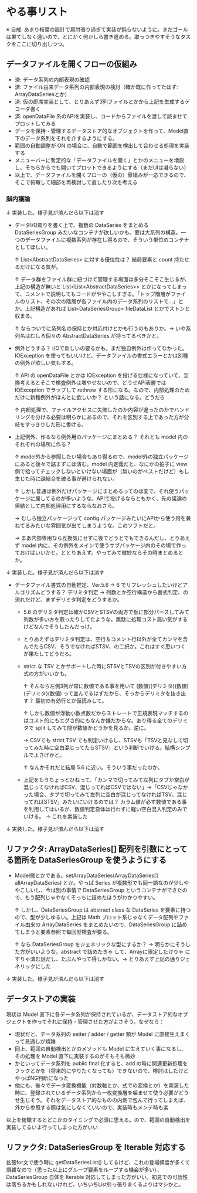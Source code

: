 # やる事リスト

※ 自戒: あまり枝葉の設計で肩肘張り過ぎて実装が鈍らないように。まだゴールは果てしなく遠いので、とにかく何かしら書き進める。取っつきやすそうなタスクをここに切り出しつつ。

## データファイルを開くフローの仮組み

* 済: データ系列の内部表現の確認
* 済: ファイル由来データ系列の内部表現の検討（確か既に作ってたはず: ArrayDataSeriesとか）
* 済: 仮の即席実装として、とりあえず3列ファイルとかから上記を生成するデコーダ書く
* 済: openDataFile 系のAPIを実装し、コードからファイルを渡して読ませてプロットしてみる
* データを保持・管理するデータストア的なオブジェクトを作って、Model直下のデータ系列をそれを介するようにする。
* 範囲の自動調整が ON の場合に、自動で範囲を検出して合わせる処理を実装する
* メニューバーに暫定的な「データファイルを開く」とかのメニューを増設し、そちらからでも開いてプロットできるようにする（まだUIは凝らない）
* 以上で、データファイルを開くフローの（仮の）骨組みが一応できるので、そこで俯瞰して細部を再検討して直したり次を考える

### 脳内議論

↓ 実装した。様子見が済んだら以下は消す

* データI/O周りを書く上で、複数の DataSeries をまとめる DataSeriesGroup みたいなコンテナが欲しいかも。要は大系列の構造。一つのデータファイルに複数系列が存在し得るので、そういう単位のコンテナとしてほしい。

    ↑ List\<AbstractDataSeries\> に対する優位性は？ 結局要素と count 持たせるだけになる気が。

    ↑ データ群をファイル群に紐づけて管理する場面は多分そこそこ生じるが、上記の構造が無いと List\<List\<AbstractDataSeries\>\> とかになってしまって、コメントで説明してもコードがややこしすぎる。「トップ階層がファイルのリスト、その次の階層が各ファイル内のデータ系列のリストで…」とか。上記構造があれば List\<DataSeriesGroup\> fileDataList とかでストンと収まる。

    ↑ ならついでに系列名の保持とか対応付けとかも行うのもありか。→ いや系列名はむしろ個々の AbstractDataSeries が持ってるべきかと。

* 例外どうする？ I/Oで新しいの要るかも。まだ独自例外は作ってなかった。IOException を使ってもいいけど、データファイルの書式エラーとかは別種の例外が欲しい気もする。

    ↑ API の openDataFile とかは IOException を投げる仕様になっていて、互換考えるとそこで検査例外は増やせないので、どうせAPI表層では IOException でラップして rethrow する形になる。なので、内部処理のためだけに新種例外がほんとに欲しいか？ という話になる。どうだろ

    ↑ 内部処理で、ファイルアクセスに失敗したのか内容が違ったのかでハンドリングを分ける必要は明らかにあるので、それを区別する上であった方が分岐をすっきりした形に書ける。

* 上記例外、作るなら例外用のパッケージにまとめる？ それとも model 内のそれぞれの場所に作る？

    ↑ model外から参照したい場合もあり得るので、model外の独立パッケージにあると後々で詰まずには済む。model 内定義だと、なにかの拍子に view 側で拾ってチェックしないといけない場面が（無いのがベストだけど）もし生じた時に疎結合を破る事が避けられない。

    ↑ しかし普通は例外だけパッケージにまとめるってのは変で、それ使うパッケージに属してるのが多いような。APIで投げるならともかく、先の議論の帰結として内部処理用にするならなおさら。

    → むしろ独立パッケージって config パッケージみたいにAPIから使う用を兼ねてるみたいな雰囲気が出てしまうような。このソフトだと。

    → まあ内部専用なら互換気にせずに後でどうとでもできるんだし、とりあえず model 内に、その例外をメインで使うサブパッケージ内のその場で作っておけばいいかと。ととりあえず。やってみて微妙ならその時まとめるとか。


↓ 実装した。様子見が済んだら以下は消す

* データファイル書式の自動推定、Ver.5.6 → 6 でリフレッシュしたいけどアルゴリズムどうする？ デリミタ判定 → 列数とか空行構造から書式判定、の流れだけど、まずデリミタ判定をどうするか。

    * 5.6 のデリミタ判定は確かCSVとSTSVの両方で仮に部分パースしてみて列数が多い方を取ったりしてたような。無駄に処理コスト高い気がするけどなんでそうしたんだっけ。

    * とりあえずはデリミタ判定は、空行＆コメント行以外が全てカンマを含んでたらCSV、そうでなければSTSV、の二択か。これはすぐ思いつくが果たしてどうだろ。

    * strict な TSV とかサポートした時にSTSVとTSVの区別が付きやすい方式の方がいいかも。

        ↑ そんなら左側3列が常に数値である事を用いて (数値)(デリミタ)(数値)(デリミタ)(数値) って並んでるはずだから、そっからデリミタを抜き出す？ 最初の有効行とか仮読みして。

        ↑ しかし数値が浮動小数点数だからストレートで正規表現マッチするのはコスト的にもエグさ的にもなんか嫌だからな。あり得る全てのデリミタで split してみて間が数値かどうかを見るか。逆に。

        → CSVでも strict TSV でも判定いけるし、STSVも「TSVと見なして切ってみた時に空白混じってたらSTSV」という判断でいける。結構シンプルでよさげかと。

        ↑ なんかそれだと結局 5.6 に近い。そういう事だったのか。

    * 上記をもうちょっとひねって、「カンマで切ってみて左列にタブか空白が混じってなければCSV、混じってればCSVではない」→「CSVじゃなかった場合、タブで切ってみて左列に空白が混じってなければTSV、混じってればSTSV」みたいにいけるのでは？ カラム値が必ず数値である事を利用してはいるが、数値判定自体は行わずに軽い空白混入判定のみでいける。 → これを実装した



↓ 実装した。様子見が済んだら以下は消す

## リファクタ: ArrayDataSeries[] 配列を引数にとってる箇所を DataSeriesGroup を使うようにする

* Model層とかである。setArrayDataSeries(ArrayDataSeries[] allArrayDataSeries) とか。やっぱ Series が複数形でも同一語なのが少しややこしいし、今は別の事情で DataSeriesGroup というコンテナができたので、もう配列じゃやなくそっちに詰めたほうがわかりやすい。

    ↑ しかし、DataSeriesGroup は abstract class な DataSeries を要素に持つので、型が少しゆるい。上記は Math プロット系じゃなくデータ配列やファイル由来の ArrayDataSeries をまとめたいので、DataSeriesGroup に詰めてしまうと要素参照で毎回型検査が要る。

    ↑ なら DataSeriesGroup をジェネリックな型にするか？ → 明らかにそうした方がいいような。abstract で詰めたきゃ <DataSeries> して、Arrayに限定したけりゃ <ArrayDataSeries> にすりゃ済む話だし、たぶんやって得しかない。→ とりあえず上記の通りジェネリックにした


↓ 実装した。様子見が済んだら以下は消す

## データストアの実装

現状は Model 直下に各データ系列が保持されているが、データストア的なオブジェクトを作ってそれに保持・管理させた方がよさそう。なぜなら：

* 現状だと、データ系列の setter / adder / getter 類が Model に直接生えまくって見通しが煩雑
* 同上、範囲の自動検出とかのメソッドも Model に生えていく事になるし、その処理を Model 直下に実装するのがそもそも微妙
* かといってデータ系列を public final 化すると、add の時に関連更新処理をフックとかを（将来的にやりたくなっても）できないので、検討はしたけどやっぱNG判断になった
* 他にも、後々でデータ変換機能（対数軸とか、式での変換とか）を実装した時に、登録されているデータ系列から一枚変換層を噛ませて使う必要がどうせ生じそう。それをデータストア的なものの内側で包んで行ってしまえば、外から参照する際は気にしなくていいので、実装時もメンテ時も楽

以上を俯瞰するとどこかのタイミングで必須に思える。ので、範囲の自動検出を実装してるいま行ってしまった方がいい


## リファクタ: DataSeriesGroup を Iterable 対応する

拡張for文で使う時に getDataSeriesList() してるけど、これの登場頻度が多くて煩雑なので（思った以上にグループ要素をループする機会が多い）、DataSeriesGroup 自体を Iterable 対応してしまった方がいい。初見での可読性は落ちるかもしれないけれど、いちいちList引っ張りまくるよりはマシかと。


